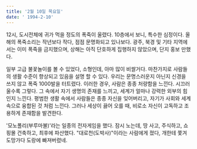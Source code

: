 ```yaml
---
title: '2월 10일 목요일'
date: ' 1994-2-10'
---
```

12시, 도시전체에 귀가 먹을 정도의 폭죽이 울렸다. 10층에서 보니, 특수한 심정이다. 올해의 폭죽소리는 작년보다 작다, 점점 문명화되고 있나보다. 광주, 북경 및 기타 지역에서는 이미 폭죽을 금지했으며, 상해는 아직 단호하게 집행하지 않았으며, 단지 홍보 만했다.

일부 고급 불꽃놀이를 볼 수 있었다, 소형인데, 아마 많이 비쌀거다. 마찬가지로 사람들의 생활 수준이 향상되고 있음을 설명 할 수 있다. 우리는 문명스러운지 아닌지 신경을 쓰지 않고 폭죽 1000발을 터트렸다. 이러한 경우, 사람은 종종 처량함을 느낀다. 시끄러울수록 그렇다. 그 속에서 자기 생명의 존재를 느끼고, 세계가 얼마나 강력한 외부의 힘인지 느낀다. 평범한 생활 속에서 사람들은 종종 자신을 잊어버리고, 자기가 사회와 세계속으로 융합된 것 처럼 느낀다. 그러나 세상이 끓어 오를 때, 비로소 자신이 고독하고 조용하게 존재함을 발견한다.

'모노폴리(부루마불)'라는 일종의 전자게임을 했다. 잠시 노는데, 땅 사고, 주식하고, 쇼핑몰 건축하고, 최후에 파산했다. "대로천(도박사)"이라는 사람에게 졌다, 개한테 쫓겨 도망가다 도랑에 빠져버렸네.